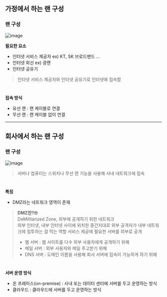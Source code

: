 ## 가정에서 하는 랜 구성

### 랜 구성
![image](https://user-images.githubusercontent.com/44824456/133955960-c359a903-e12c-43f0-aecc-e2678fae6cf2.png)

**필요한 요소**
- 인터넷 서비스 제공자 ex) KT, SK 브로드밴드 ...
- 인터넷 회선 ex) 광랜
- 인터넷 공유기

     
>인터넷 서비스 제공자와 인터넷 공유기로 인터넷에 접속함

#

**접속 방식**
- 유선 랜 : 랜 케이블로 연결
- 무선 랜 : 랜 캐이블 없이 연결

-----

## 회사에서 하는 랜 구성

### 랜 구성
![image](https://user-images.githubusercontent.com/44824456/133956231-c9857bcb-562c-42ec-b1d4-53155100dc68.png)

> 서버나 컴퓨터는 스위치나 무선 랜 기능을 사용해 사내 네트워크에 접속

#

**특징**
- DMZ라는 네트워크 영역이 존재
> **DMZ란?🙄**       
> DeMilitarized Zone, 외부에 공개하기 위한 네트워크       
> 외부 인터넷, 내부 인터넷 사이에 위치한 중간지대로 외부 공격자가 내부 네트워크에 침투하는 걸 막는 역할
> 서비스 제공에 필요한 서버를 외부로 공개
>   - 웹 서버 : 웹 사이트를 다수 외부 사용자에게 공개하기 위해
>   - 메일 서버 : 외부 사용자와 메일 주고받기 위해
>   - DNS 서버 : 도메인 이름을 사용해 회사 서버에 접속이 가능하게 하기 위해 

#


**서버 운영 방식**
- 온 프레미스(on-premise) : 사내 또는 데이터 센터에 서버를 두고 운영하는 방식
- 클라우드 : 클라우드에 서버를 두고 운영하는 방식 
